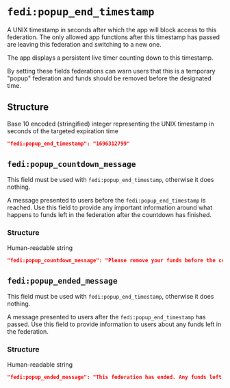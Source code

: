 # `fedi:popup_end_timestamp`

A UNIX timestamp in seconds after which the app will block access to this federation. The only allowed app functions after this timestamp has passed are leaving this federation and switching to a new one.

The app displays a persistent live timer counting down to this timestamp.

By setting these fields federations can warn users that this is a temporary "popup" federation and funds should be removed before the designated time.

## Structure

Base 10 encoded (stringified) integer representing the UNIX timestamp in seconds of the targeted expiration time

```json
"fedi:popup_end_timestamp": "1696312799"
```

## `fedi:popup_countdown_message`

This field must be used with `fedi:popup_end_timestamp`, otherwise it does nothing.

A message presented to users before the `fedi:popup_end_timestamp` is reached. Use this field to provide any important information around what happens to funds left in the federation after the countdown has finished.

### Structure

Human-readable string

```json
"fedi:popup_countdown_message": "Please remove your funds before the countdown. Any funds left in the federation will be donated to charity."
```

## `fedi:popup_ended_message`

This field must be used with `fedi:popup_end_timestamp`, otherwise it does nothing.

A message presented to users after the `fedi:popup_end_timestamp` has passed. Use this field to provide information to users about any funds left in the federation.

### Structure

Human-readable string

```json
"fedi:popup_ended_message": "This federation has ended. Any funds left in the federation have been donated to charity."
```
